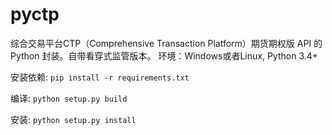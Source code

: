 pyctp
=====

综合交易平台CTP（Comprehensive Transaction Platform）期货期权版 API 的 Python 封装。自带看穿式监管版本。
环境：Windows或者Linux, Python 3.4+


安装依赖: `pip install -r requirements.txt`

编译: `python setup.py build`

安装: `python setup.py install`
